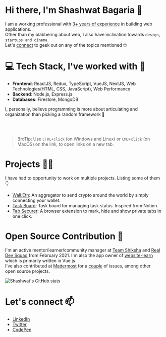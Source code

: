# Hi there, I'm Shashwat Bagaria 👋

I am a working professional with <u>3+ years of experience</u> in building web applications.<br />
Other than my blabbering about web, I also have inclination towards `design, startups and cinema`.<br />
Let's [connect](#find-me-here) to geek out on any of the topics mentioned 🤓


# 💻 Tech Stack, I've worked with 🧰
- **Frontend**: ReactJS, Redux, TypeScript, VueJS, NextJS, Web Technologies(HTML, CSS, JavaScript), Web Performance
- **Backend**: Node.js, Express.js
- **Databases**: Firestore, MongoDB

I, personally, believe programming is more about articulating and organization than picking a random framework 🤷

<br />
<br />

> BroTip: Use `CTRL+click` (on Windows and Linux) or `CMD+click` (on MacOS) on the link, to open links on a new tab.

# Projects 👷‍♂️

I have had to opportunity to work on multiple projects. Listing some of them 👇
<!-- - [Lofi Night](https://github.com/SBagaria2710/lofi-night.club): A lofi station of hand-picked songs which is only accessible at night. -->
- [Wall.Eth](https://github.com/SBagaria2710/wall.eth): An aggregator to send crypto around the world by simply connecting your wallet.
- [Task Board](https://github.com/SBagaria2710/task-board): Task board for managing task status. Inspired from Notion.
- [Tab Securer](https://www.producthunt.com/posts/tab-securer): A browser extension to mark, hide and show private tabs in one click.

# Open Source Contribution 🤝

I'm an active mentor/learner/community manager at [Team Shiksha](http://frontend.army/) and [Real Dev Squad](https://github.com/Real-Dev-Squad) from February 2021. I'm also the app owner of [website-learn](https://github.com/Real-Dev-Squad/website-learn) which is primarily written in Vue.js<br />
I've also contributed at [Mattermost](https://github.com/mattermost) for a [couple](https://github.com/mattermost/mattermost-server/issues?q=assignee%3ASBagaria2710+is%3Aclosed+) of issues, among other open source projects.


![Shashwat's GitHub stats](https://github-readme-stats.vercel.app/api?username=SBagaria2710&&hide=stars&show_icons=true)

# Let's connect 📫
- [LinkedIn](https://in.linkedin.com/in/shashwat-bagaria)
- [Twitter](https://twitter.com/SBagaria2710)
- [CodePen](https://codepen.io/iShashwat/)

<!--
**SBagaria2710/SBagaria2710** is a ✨ _special_ ✨ repository because its `README.md` (this file) appears on your GitHub profile.

Here are some ideas to get you started:

- 🔭 I’m currently working on ...
- 🌱 I’m currently learning ...
- 👯 I’m looking to collaborate on ...
- 🤔 I’m looking for help with ...
- 💬 Ask me about ...
- 📫 How to reach me: ...
- 😄 Pronouns: ...
- ⚡ Fun fact: ...
-->
